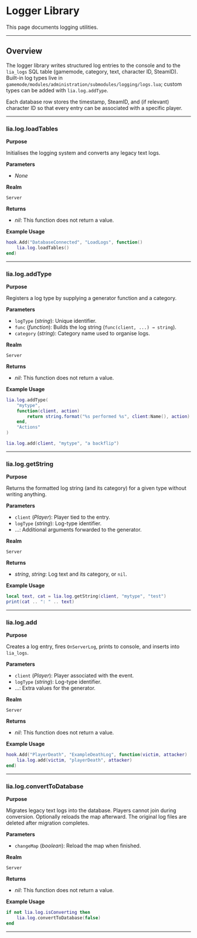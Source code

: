 # Logger Library

This page documents logging utilities.

---

## Overview

The logger library writes structured log entries to the console and to the `lia_logs` SQL table (gamemode, category, text, character ID, SteamID). Built-in log types live in `gamemode/modules/administration/submodules/logging/logs.lua`; custom types can be added with `lia.log.addType`.

Each database row stores the timestamp, SteamID, and (if relevant) character ID so that every entry can be associated with a specific player.

---

### lia.log.loadTables

**Purpose**

Initialises the logging system and converts any legacy text logs.

**Parameters**

* *None*

**Realm**

`Server`

**Returns**

* *nil*: This function does not return a value.

**Example Usage**

```lua
hook.Add("DatabaseConnected", "LoadLogs", function()
    lia.log.loadTables()
end)
```

---

### lia.log.addType

**Purpose**

Registers a log type by supplying a generator function and a category.

**Parameters**

* `logType` (*string*): Unique identifier.
* `func` (*function*): Builds the log string (`func(client, ...) → string`).
* `category` (*string*): Category name used to organise logs.

**Realm**

`Server`

**Returns**

* *nil*: This function does not return a value.

**Example Usage**

```lua
lia.log.addType(
    "mytype",
    function(client, action)
        return string.format("%s performed %s", client:Name(), action)
    end,
    "Actions"
)

lia.log.add(client, "mytype", "a backflip")
```

---

### lia.log.getString

**Purpose**

Returns the formatted log string (and its category) for a given type without writing anything.

**Parameters**

* `client` (*Player*): Player tied to the entry.
* `logType` (*string*): Log-type identifier.
* …: Additional arguments forwarded to the generator.

**Realm**

`Server`

**Returns**

* *string*, *string*: Log text and its category, or `nil`.

**Example Usage**

```lua
local text, cat = lia.log.getString(client, "mytype", "test")
print(cat .. ": " .. text)
```

---

### lia.log.add

**Purpose**

Creates a log entry, fires `OnServerLog`, prints to console, and inserts into `lia_logs`.

**Parameters**

* `client` (*Player*): Player associated with the event.
* `logType` (*string*): Log-type identifier.
* …: Extra values for the generator.

**Realm**

`Server`

**Returns**

* *nil*: This function does not return a value.

**Example Usage**

```lua
hook.Add("PlayerDeath", "ExampleDeathLog", function(victim, attacker)
    lia.log.add(victim, "playerDeath", attacker)
end)
```

---

### lia.log.convertToDatabase

**Purpose**

Migrates legacy text logs into the database. Players cannot join during conversion. Optionally reloads the map afterward. The original log files are deleted after migration completes.

**Parameters**

* `changeMap` (*boolean*): Reload the map when finished.

**Realm**

`Server`

**Returns**

* *nil*: This function does not return a value.

**Example Usage**

```lua
if not lia.log.isConverting then
    lia.log.convertToDatabase(false)
end
```
---